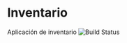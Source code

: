 # Inventario
Aplicación de inventario
![Build Status](https://app.travis-ci.com/Juanpabecerra/Inventario.svg?branch=main)
